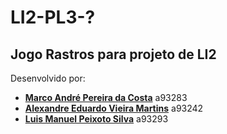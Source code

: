 # LI2-PL3-?
## Jogo Rastros para projeto de LI2

Desenvolvido por:
  
- [**Marco André Pereira da Costa**](https://github.com/Mapc1) a93283
- [**Alexandre Eduardo Vieira Martins**](https://github.com/Alexmartins01) a93242
- [**Luis Manuel Peixoto Silva**](https://github.com/LuisMPSilva01) a93293
